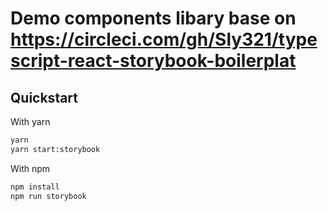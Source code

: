 # Demo components libary base on https://circleci.com/gh/Sly321/typescript-react-storybook-boilerplat

## Quickstart

With yarn

```bash
yarn
yarn start:storybook
```

With npm

```bash
npm install
npm run storybook
```
